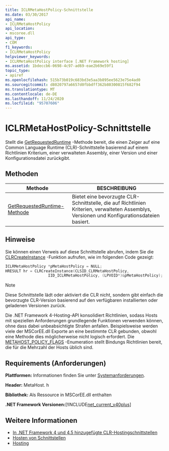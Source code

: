 ```yaml
---
title: ICLRMetaHostPolicy-Schnittstelle
ms.date: 03/30/2017
api_name:
- ICLRMetaHostPolicy
api_location:
- mscoree.dll
api_type:
- COM
f1_keywords:
- ICLRMetaHostPolicy
helpviewer_keywords:
- ICLRMetaHostPolicy interface [.NET Framework hosting]
ms.assetid: 1bdeccb6-0698-4c97-ad69-eae2b69e59f1
topic_type:
- apiref
ms.openlocfilehash: 515b73b019c683bd3e5aa3b895ee5623e75e4ad0
ms.sourcegitcommit: d8020797a6657d0fbbdff362b80300815f682f94
ms.translationtype: MT
ms.contentlocale: de-DE
ms.lasthandoff: 11/24/2020
ms.locfileid: "95707606"
---
```

# <a name="iclrmetahostpolicy-interface"></a>ICLRMetaHostPolicy-Schnittstelle

Stellt die [GetRequestedRuntime](iclrmetahostpolicy-getrequestedruntime-method.md) -Methode bereit, die einen Zeiger auf eine Common Language Runtime (CLR)-Schnittstelle basierend auf einem Richtlinien Kriterium, einer verwalteten Assembly, einer Version und einer Konfigurationsdatei zurückgibt.  
  
## <a name="methods"></a>Methoden  
  
|Methode|BESCHREIBUNG|  
|------------|-----------------|  
|[GetRequestedRuntime-Methode](iclrmetahostpolicy-getrequestedruntime-method.md)|Bietet eine bevorzugte CLR-Schnittstelle, die auf Richtlinien Kriterien, verwalteten Assemblys, Versionen und Konfigurationsdateien basiert.|  
  
## <a name="remarks"></a>Hinweise  

 Sie können einen Verweis auf diese Schnittstelle abrufen, indem Sie die [CLRCreateInstance](clrcreateinstance-function.md) -Funktion aufrufen, wie im folgenden Code gezeigt:  
  
```cpp  
ICLRMetaHostPolicy *pMetaHostPolicy = NULL;  
HRESULT hr = CLRCreateInstance(CLSID_CLRMetaHostPolicy,  
                   IID_ICLRMetaHostPolicy, (LPVOID*)&pMetaHostPolicy);  
```  
  
> [!NOTE]
> Diese Schnittstelle lädt oder aktiviert die CLR nicht, sondern gibt einfach die bevorzugte CLR-Version basierend auf den verfügbaren installierten oder geladenen Versionen zurück.  
  
 Die .NET Framework 4-Hosting-API konsolidiert Richtlinien, sodass Hosts mit speziellen Anforderungen grundlegende Funktionen verwenden können, ohne dass dabei unbeabsichtigte Strafen anfallen. Beispielsweise werden viele der MSCorEE.dll Exporte an eine bestimmte CLR gebunden, obwohl eine Methode dies möglicherweise nicht logisch erfordert. Die [METAHOST_POLICY_FLAGS](metahost-policy-flags-enumeration.md) -Enumeration stellt Bindungs Richtlinien bereit, die für die Mehrzahl der Hosts üblich sind.  
  
## <a name="requirements"></a>Requirements (Anforderungen)  

 **Plattformen:** Informationen finden Sie unter [Systemanforderungen](../../get-started/system-requirements.md).  
  
 **Header:** MetaHost. h  
  
 **Bibliothek:** Als Ressource in MSCorEE.dll enthalten  
  
 **.NET Framework Versionen:**[!INCLUDE[net_current_v40plus](../../../../includes/net-current-v40plus-md.md)]  
  
## <a name="see-also"></a>Weitere Informationen

- [In .NET Framework 4 und 4.5 hinzugefügte CLR-Hostingschnittstellen](clr-hosting-interfaces-added-in-the-net-framework-4-and-4-5.md)
- [Hosten von Schnittstellen](hosting-interfaces.md)
- [Hosting](index.md)
